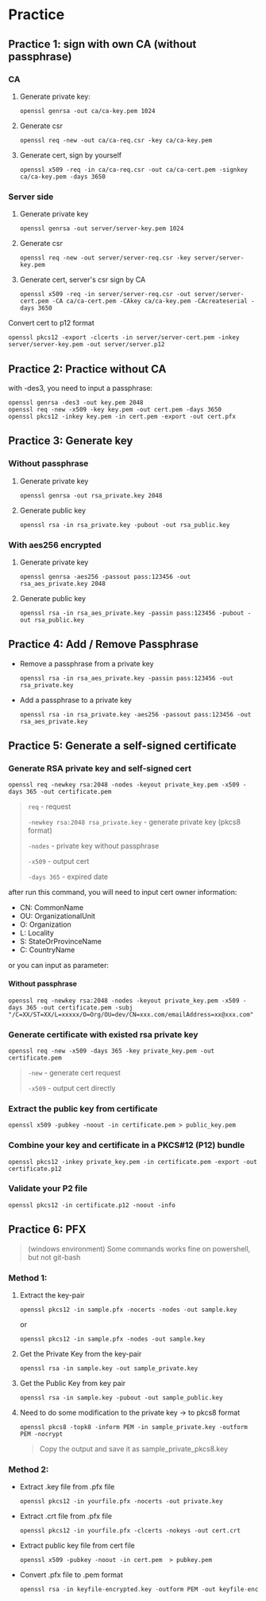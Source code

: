 # Practice

## Practice 1: sign with own CA (without passphrase)

### CA

1.  Generate private key:
    ```
    openssl genrsa -out ca/ca-key.pem 1024
    ```

2.  Generate csr
    ```
    openssl req -new -out ca/ca-req.csr -key ca/ca-key.pem
    ```

3.  Generate cert, sign by yourself
    ```
    openssl x509 -req -in ca/ca-req.csr -out ca/ca-cert.pem -signkey ca/ca-key.pem -days 3650
    ```

### Server side

1.  Generate private key
    ```
    openssl genrsa -out server/server-key.pem 1024
    ```

2.  Generate csr
    ```
    openssl req -new -out server/server-req.csr -key server/server-key.pem
    ```

3.  Generate cert, server's csr sign by CA
    ```
    openssl x509 -req -in server/server-req.csr -out server/server-cert.pem -CA ca/ca-cert.pem -CAkey ca/ca-key.pem -CAcreateserial -days 3650
    ```

Convert cert to p12 format
```
openssl pkcs12 -export -clcerts -in server/server-cert.pem -inkey server/server-key.pem -out server/server.p12
```

## Practice 2: Practice without CA

with -des3, you need to input a passphrase:

```
openssl genrsa -des3 -out key.pem 2048
openssl req -new -x509 -key key.pem -out cert.pem -days 3650
openssl pkcs12 -inkey key.pem -in cert.pem -export -out cert.pfx
```

## Practice 3: Generate key

### Without passphrase
1.  Generate private key 
    ```
    openssl genrsa -out rsa_private.key 2048
    ```

2.  Generate public key
    ```
    openssl rsa -in rsa_private.key -pubout -out rsa_public.key
    ```

### With aes256 encrypted
1.  Generate private key
    ```
    openssl genrsa -aes256 -passout pass:123456 -out rsa_aes_private.key 2048
    ```

2.  Generate public key
    ```
    openssl rsa -in rsa_aes_private.key -passin pass:123456 -pubout -out rsa_public.key
    ```

## Practice 4: Add / Remove Passphrase
-   Remove a passphrase from a private key
    ```
    openssl rsa -in rsa_aes_private.key -passin pass:123456 -out rsa_private.key
    ```

-   Add a passphrase to a private key
    ```
    openssl rsa -in rsa_private.key -aes256 -passout pass:123456 -out rsa_aes_private.key
    ```

## Practice 5: Generate a self-signed certificate

### Generate RSA private key and self-signed cert
```
openssl req -newkey rsa:2048 -nodes -keyout private_key.pem -x509 -days 365 -out certificate.pem
```

> ```req``` - request
> 
> ```-newkey rsa:2048 rsa_private.key``` - generate private key (pkcs8 format)
> 
> ```-nodes``` - private key without passphrase
> 
> ```-x509``` - output cert
> 
> ```-days 365``` - expired date

after run this command, you will need to input cert owner information:

- CN: CommonName
- OU: OrganizationalUnit
- O: Organization
- L: Locality
- S: StateOrProvinceName
- C: CountryName

or you can input as parameter:

#### Without passphrase
```
openssl req -newkey rsa:2048 -nodes -keyout private_key.pem -x509 -days 365 -out certificate.pem -subj "/C=XX/ST=XX/L=xxxxx/O=Org/OU=dev/CN=xxx.com/emailAddress=xx@xxx.com"
```

### Generate certificate with existed rsa private key
```
openssl req -new -x509 -days 365 -key private_key.pem -out certificate.pem
```
>   ```-new``` - generate cert request
>   
>   ```-x509``` - output cert directly

### Extract the public key from certificate
```
openssl x509 -pubkey -noout -in certificate.pem > public_key.pem
```

### Combine your key and certificate in a PKCS#12 (P12) bundle
```
openssl pkcs12 -inkey private_key.pem -in certificate.pem -export -out certificate.p12
```

### Validate your P2 file
```
openssl pkcs12 -in certificate.p12 -noout -info
```

## Practice 6: PFX

> (windows environment) Some commands works fine on powershell, but not git-bash

### Method 1:

1.  Extract the key-pair
    ```
    openssl pkcs12 -in sample.pfx -nocerts -nodes -out sample.key
    ```
    or
    ```
    openssl pkcs12 -in sample.pfx -nodes -out sample.key
    ```

2.  Get the Private Key from the key-pair
    ```
    openssl rsa -in sample.key -out sample_private.key
    ```

3.  Get the Public Key from key pair
    ```
    openssl rsa -in sample.key -pubout -out sample_public.key
    ```

4.  Need to do some modification to the private key -> to pkcs8 format
    ```
    openssl pkcs8 -topk8 -inform PEM -in sample_private.key -outform PEM -nocrypt
    ```
    > Copy the output and save it as sample_private_pkcs8.key

### Method 2:

-   Extract .key file from .pfx file
    ```
    openssl pkcs12 -in yourfile.pfx -nocerts -out private.key
    ```

-   Extract .crt file from .pfx file
    ```
    openssl pkcs12 -in yourfile.pfx -clcerts -nokeys -out cert.crt
    ```

-   Extract public key file from cert file
    ```
    openssl x509 -pubkey -noout -in cert.pem  > pubkey.pem
    ```

-   Convert .pfx file to .pem format
    ```cpp
    openssl rsa -in keyfile-encrypted.key -outform PEM -out keyfile-encrypted-pem.key
    ```
